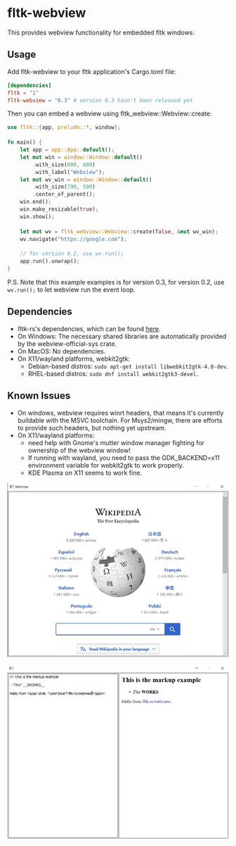 # fltk-webview

This provides webview functionality for embedded fltk windows:

## Usage
Add fltk-webview to your fltk application's Cargo.toml file:
```toml
[dependencies]
fltk = "1"
fltk-webview = "0.3" # version 0.3 hasn't been released yet
```

Then you can embed a webview using fltk_webview::Webview::create:
```rust
use fltk::{app, prelude::*, window};

fn main() {
    let app = app::App::default();
    let mut win = window::Window::default()
        .with_size(800, 600)
        .with_label("Webview");
    let mut wv_win = window::Window::default()
        .with_size(790, 590)
        .center_of_parent();
    win.end();
    win.make_resizable(true);
    win.show();

    let mut wv = fltk_webview::Webview::create(false, &mut wv_win);
    wv.navigate("https://google.com");
    
    // for version 0.2, use wv.run();
    app.run().unwrap();
}
```
P.S. Note that this example examples is for version 0.3, for version 0.2, use `wv.run();` to let webview run the event loop.

## Dependencies
- fltk-rs's dependencies, which can be found [here](https://github.com/fltk-rs/fltk-rs#dependencies).
- On Windows: The necessary shared libraries are automatically provided by the webview-official-sys crate.
- On MacOS: No dependencies.
- On X11/wayland platforms, webkit2gtk:
    - Debian-based distros: `sudo apt-get install libwebkit2gtk-4.0-dev`.
    - RHEL-based distros: `sudo dnf install webkit2gtk3-devel`.

## Known Issues
- On windows, webview requires winrt headers, that means it's currently buildable with the MSVC toolchain. For Msys2/mingw, there are efforts to provide such headers, but nothing yet upstream.
- On X11/wayland platforms:
    - need help with Gnome's mutter window manager fighting for ownership of the webview window!
    - If running with wayland, you need to pass the GDK_BACKEND=x11 environment variable for webkit2gtk to work properly.
    - KDE Plasma on X11 seems to work fine.


![alt_test](screenshots/ex.jpg)

![alt_test](screenshots/markup.jpg)
